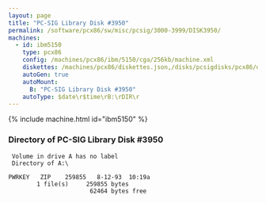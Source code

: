 ```yaml
---
layout: page
title: "PC-SIG Library Disk #3950"
permalink: /software/pcx86/sw/misc/pcsig/3000-3999/DISK3950/
machines:
  - id: ibm5150
    type: pcx86
    config: /machines/pcx86/ibm/5150/cga/256kb/machine.xml
    diskettes: /machines/pcx86/diskettes.json,/disks/pcsigdisks/pcx86/diskettes.json
    autoGen: true
    autoMount:
      B: "PC-SIG Library Disk #3950"
    autoType: $date\r$time\rB:\rDIR\r
---
```


{% include machine.html id="ibm5150" %}

### Directory of PC-SIG Library Disk #3950

     Volume in drive A has no label
     Directory of A:\

    PWRKEY   ZIP    259855   8-12-93  10:19a
            1 file(s)     259855 bytes
                           62464 bytes free
